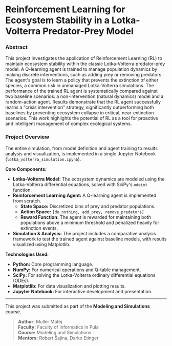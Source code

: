 # Reinforcement Learning for Ecosystem Stability in a Lotka-Volterra Predator-Prey Model

### Abstract
This project investigates the application of Reinforcement Learning (RL) to maintain ecosystem stability within the classic Lotka-Volterra predator-prey model. A Q-learning agent is trained to manage population dynamics by making discrete interventions, such as adding prey or removing predators. The agent's goal is to learn a policy that prevents the extinction of either species, a common risk in unmanaged Lotka-Volterra simulations. The performance of the trained RL agent is systematically compared against two baseline scenarios: a non-intervention (natural dynamics) model and a random-action agent. Results demonstrate that the RL agent successfully learns a "crisis intervention" strategy, significantly outperforming both baselines by preventing ecosystem collapse in critical, near-extinction scenarios. This work highlights the potential of RL as a tool for proactive and intelligent management of complex ecological systems.

### Project Overview
The entire simulation, from model definition and agent training to results analysis and visualization, is implemented in a single Jupyter Notebook (`lotka_volterra_simulation.ipynb`).

**Core Components:**
- **Lotka-Volterra Model:** The ecosystem dynamics are modeled using the Lotka-Volterra differential equations, solved with SciPy's `odeint` function.
- **Reinforcement Learning Agent:** A Q-learning agent is implemented from scratch.
  - **State Space:** Discretized bins of prey and predator populations.
  - **Action Space:** `[do_nothing, add_prey, remove_predators]`
  - **Reward Function:** The agent is rewarded for maintaining both populations above a minimum threshold and penalized heavily for extinction events.
- **Simulation & Analysis:** The project includes a comparative analysis framework to test the trained agent against baseline models, with results visualized using Matplotlib.

**Technologies Used:**
- **Python:** Core programming language.
- **NumPy:** For numerical operations and Q-table management.
- **SciPy:** For solving the Lotka-Volterra ordinary differential equations (ODEs).
- **Matplotlib:** For data visualization and plotting results.
- **Jupyter Notebook:** For interactive development and presentation.

---
This project was submitted as part of the **Modeling and Simulations** course.

> **Author:** Muller Matej  
> **Faculty:** Faculty of Informatics in Pula  
> **Course:** Modeling and Simulations  
> **Mentors:** Robert Šajina, Darko Etinger
